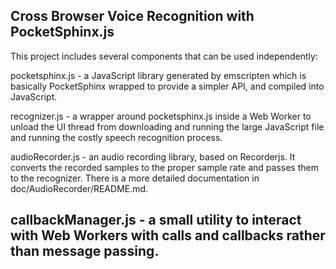 Cross Browser Voice Recognition with PocketSphinx.js
---
This project includes several components that can be used independently:

pocketsphinx.js - a JavaScript library generated by emscripten which is basically PocketSphinx wrapped to provide a simpler API, and compiled into JavaScript.

recognizer.js - a wrapper around pocketsphinx.js inside a Web Worker to unload the UI thread from downloading and running the large JavaScript file and running the costly speech recognition process.

audioRecorder.js - an audio recording library, based on Recorderjs. It converts the recorded samples to the proper sample rate and passes them to the recognizer. There is a more detailed documentation in doc/AudioRecorder/README.md.

callbackManager.js - a small utility to interact with Web Workers with calls and callbacks rather than message passing.
---
